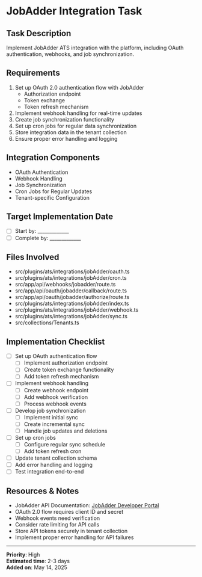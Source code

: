 # JobAdder Integration Task

## Task Description
Implement JobAdder ATS integration with the platform, including OAuth authentication, webhooks, and job synchronization.

## Requirements
1. Set up OAuth 2.0 authentication flow with JobAdder
   - Authorization endpoint
   - Token exchange
   - Token refresh mechanism
2. Implement webhook handling for real-time updates
3. Create job synchronization functionality
4. Set up cron jobs for regular data synchronization
5. Store integration data in the tenant collection
6. Ensure proper error handling and logging

## Integration Components
- OAuth Authentication
- Webhook Handling
- Job Synchronization
- Cron Jobs for Regular Updates
- Tenant-specific Configuration

## Target Implementation Date
- [ ] Start by: _____________
- [ ] Complete by: _____________

## Files Involved
- src/plugins/ats/integrations/jobAdder/oauth.ts
- src/plugins/ats/integrations/jobAdder/cron.ts
- src/app/api/webhooks/jobadder/route.ts
- src/app/api/oauth/jobadder/callback/route.ts
- src/app/api/oauth/jobadder/authorize/route.ts
- src/plugins/ats/integrations/jobAdder/index.ts
- src/plugins/ats/integrations/jobAdder/webhook.ts
- src/plugins/ats/integrations/jobAdder/sync.ts
- src/collections/Tenants.ts

## Implementation Checklist
- [ ] Set up OAuth authentication flow
  - [ ] Implement authorization endpoint
  - [ ] Create token exchange functionality
  - [ ] Add token refresh mechanism
- [ ] Implement webhook handling
  - [ ] Create webhook endpoint
  - [ ] Add webhook verification
  - [ ] Process webhook events
- [ ] Develop job synchronization
  - [ ] Implement initial sync
  - [ ] Create incremental sync
  - [ ] Handle job updates and deletions
- [ ] Set up cron jobs
  - [ ] Configure regular sync schedule
  - [ ] Add token refresh cron
- [ ] Update tenant collection schema
- [ ] Add error handling and logging
- [ ] Test integration end-to-end

## Resources & Notes
- JobAdder API Documentation: [JobAdder Developer Portal](https://developer.jobadder.com/)
- OAuth 2.0 flow requires client ID and secret
- Webhook events need verification
- Consider rate limiting for API calls
- Store API tokens securely in tenant collection
- Implement proper error handling for API failures

---

**Priority**: High  
**Estimated time**: 2-3 days  
**Added on**: May 14, 2025